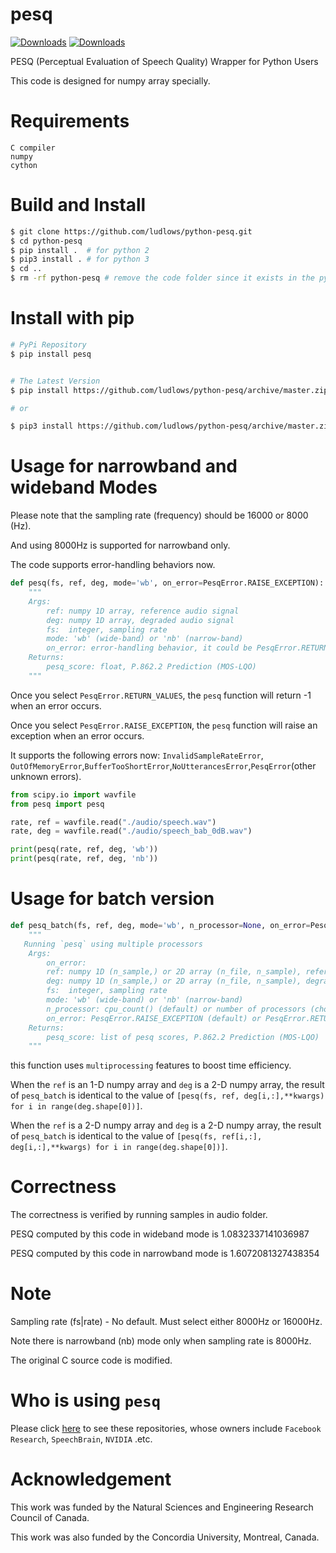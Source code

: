 # pesq
[![Downloads](https://pepy.tech/badge/pesq)](https://pepy.tech/project/pesq)
[![Downloads](https://pepy.tech/badge/pesq/month)](https://pepy.tech/project/pesq)

PESQ (Perceptual Evaluation of Speech Quality) Wrapper for Python Users

This code is designed for numpy array specially.

# Requirements

    C compiler
    numpy
    cython

# Build and Install
```bash
$ git clone https://github.com/ludlows/python-pesq.git
$ cd python-pesq
$ pip install .  # for python 2
$ pip3 install . # for python 3 
$ cd ..
$ rm -rf python-pesq # remove the code folder since it exists in the python package folder
```

# Install with pip

```bash
# PyPi Repository
$ pip install pesq


# The Latest Version
$ pip install https://github.com/ludlows/python-pesq/archive/master.zip

# or

$ pip3 install https://github.com/ludlows/python-pesq/archive/master.zip
```

# Usage for narrowband and wideband Modes

Please note that the sampling rate (frequency) should be 16000 or 8000 (Hz). 

And using 8000Hz is supported for narrowband only.

The code supports error-handling behaviors now.

```python
def pesq(fs, ref, deg, mode='wb', on_error=PesqError.RAISE_EXCEPTION):
    """
    Args:
        ref: numpy 1D array, reference audio signal 
        deg: numpy 1D array, degraded audio signal
        fs:  integer, sampling rate
        mode: 'wb' (wide-band) or 'nb' (narrow-band)
        on_error: error-handling behavior, it could be PesqError.RETURN_VALUES or PesqError.RAISE_EXCEPTION by default
    Returns:
        pesq_score: float, P.862.2 Prediction (MOS-LQO)
    """
```
Once you select `PesqError.RETURN_VALUES`, the `pesq` function will return -1 when an error occurs.

Once you select `PesqError.RAISE_EXCEPTION`, the `pesq` function will raise an exception when an error occurs.

It supports the following errors now: `InvalidSampleRateError`, `OutOfMemoryError`,`BufferTooShortError`,`NoUtterancesError`,`PesqError`(other unknown errors).

```python
from scipy.io import wavfile
from pesq import pesq

rate, ref = wavfile.read("./audio/speech.wav")
rate, deg = wavfile.read("./audio/speech_bab_0dB.wav")

print(pesq(rate, ref, deg, 'wb'))
print(pesq(rate, ref, deg, 'nb'))
```

# Usage for batch version

```python
def pesq_batch(fs, ref, deg, mode='wb', n_processor=None, on_error=PesqError.RAISE_EXCEPTION):
    """
   Running `pesq` using multiple processors
    Args:
        on_error:
        ref: numpy 1D (n_sample,) or 2D array (n_file, n_sample), reference audio signal
        deg: numpy 1D (n_sample,) or 2D array (n_file, n_sample), degraded audio signal
        fs:  integer, sampling rate
        mode: 'wb' (wide-band) or 'nb' (narrow-band)
        n_processor: cpu_count() (default) or number of processors (chosen by the user) or 0 (without multiprocessing)
        on_error: PesqError.RAISE_EXCEPTION (default) or PesqError.RETURN_VALUES
    Returns:
        pesq_score: list of pesq scores, P.862.2 Prediction (MOS-LQO)
    """
```
this function uses `multiprocessing` features to boost time efficiency.

When the `ref` is an 1-D numpy array and `deg` is a 2-D numpy array, the result of `pesq_batch` is identical to the value of `[pesq(fs, ref, deg[i,:],**kwargs) for i in range(deg.shape[0])]`.

When the `ref` is a 2-D numpy array and `deg` is a 2-D numpy array, the result of `pesq_batch` is identical to the value of `[pesq(fs, ref[i,:], deg[i,:],**kwargs) for i in range(deg.shape[0])]`.


# Correctness

The correctness is verified by running samples in audio folder.

PESQ computed by this code in wideband mode is    1.0832337141036987

PESQ computed by this code in narrowband mode is  1.6072081327438354

# Note

Sampling rate (fs|rate) - No default. Must select either 8000Hz or 16000Hz.
 
Note there is narrowband (nb) mode only when sampling rate is 8000Hz.

The original C source code is modified. 

# Who is using `pesq`

Please click [here](https://github.com/ludlows/python-pesq/network/dependents) to see these repositories, whose owners include `Facebook Research`, `SpeechBrain`, `NVIDIA` .etc.

# Acknowledgement

This work was funded by the Natural Sciences and Engineering Research Council of Canada.

This work was also funded by the Concordia University, Montreal, Canada.